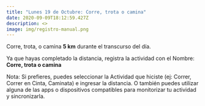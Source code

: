 ```yaml
---
title: "Lunes 19 de Octubre: Corre, trota o camina"
date: 2020-09-09T18:12:59.427Z
description: <>
image: img/registro-manual.png
---
```

Corre, trota, o camina **5 km** durante el transcurso del día.

Ya que hayas completado la distancia, registra la actividad con el Nombre: **Corre, trota o camina**

Nota: Si prefieres, puedes seleccionar la Actividad que hiciste (ej: Correr, Correr en Cinta, Caminata) e ingresar la distancia. O también puedes utilizar alguna de las apps o dispositivos compatibles para monitorizar tu actividad y sincronizarla.